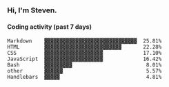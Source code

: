 ### Hi, I'm Steven.

#### Coding activity (past 7 days)
```
Markdown    ▓▓▓▓▓▓▓▓▓▓▓▓▓▓▓▓▓▓▓▓▓▓▓▓▓▓▓▓▓▓  25.81%
HTML        ▓▓▓▓▓▓▓▓▓▓▓▓▓▓▓▓▓▓▓▓▓▓▓▓▓       22.28%
CSS         ▓▓▓▓▓▓▓▓▓▓▓▓▓▓▓▓▓▓▓             17.10%
JavaScript  ▓▓▓▓▓▓▓▓▓▓▓▓▓▓▓▓▓▓▓             16.42%
Bash        ▓▓▓▓▓▓▓▓▓                        8.01%
other       ▓▓▓▓▓▓                           5.57%
Handlebars  ▓▓▓▓▓                            4.81%
```
